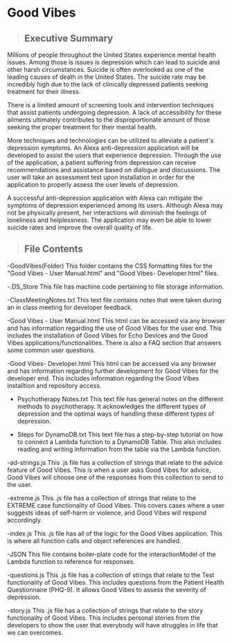 # Good Vibes

>## Executive Summary

Millions of people throughout the United States experience mental health issues. Among those is issues is depression which can lead to 
suicide and other harsh circumstances. Suicide is often overlooked as one of the leading causes of death in the United States. The suicide
rate may be incredibly high due to the lack of clinically depressed patients seeking treatment for their illness. 

There is a limited amount of screening tools and intervention techniques that assist patients undergoing depression. A lack of
accessibility for these ailments ultimately contributes to the disproportionate amount of those seeking the proper treatment for their
mental health.

 More techniques and technologies can be utilized to alleviate a patient's depression symptoms. An Alexa anti-depression application will
 be developed to assist the users that experience depression. Through the use of the application, a patient suffering from depression can
 receive recommendations and assistance based on dialogue and discussions. The user will take an assessment test upon installation in
 order for the application to properly assess the user levels of depression. 

A successful anti-depression application with Alexa can mitigate the  symptoms of depression experienced among its users. Although Alexa
may not be physically present, her interactions will diminish the feelings of loneliness and helplessness. The application may even be
able to lower suicide rates and improve the overall quality of life.

>## File Contents
 -GoodVibes(Folder)
  This folder contains the CSS formatting files for the "Good Vibes - User Manual.html" and "Good Vibes- Developer.html" files.
 
 -.DS_Store
  This file has machine code pertaining to file storage information.
  
 -ClassMeetingNotes.txt
  This text file contains notes that were taken during an in class meeting for developer feedback.
  
 -Good Vibes - User Manual.html
  This html can be accessed via any browser and has information regarding the use of Good Vibes for the user end.
  This includes the installation of Good Vibes for Echo Devices and the Good Vibes applications/functionalities.
  There is also a FAQ section that answers some common user questions.
  
 -Good Vibes- Developer.html
  This html can be accessed via any browser and has information regarding further development for Good Vibes for the
  developer end. This includes information regarding the Good Vibes installtion and repository access.
  
 - Psychotherapy Notes.txt
  This text file has general notes on the different methods to psychotherapy. It acknowledges the different types of 
  depression and the optimal ways of handling these different types of depression.
  
 - Steps for DynamoDB.txt
  This text file has a step-by-step tutorial on how to connect a Lambda function to a DynamoDB Table. This also includes
  reading and writing information from the table via the Lambda function.
  
 -ad-strings.js
  This .js file has a collection of strings that relate to the advice feature of Good Vibes. This is when a user asks
  Good Vibes for advice, Good Vibes will choose one of the responses from this collection to send to the user.
  
 -extreme.js
  This .js file has a collection of strings that relate to the EXTREME case functionality of Good Vibes. This covers cases
  where a user suggests ideas of self-harm or violence, and Good Vibes will respond accordingly.
  
 -index.js
  This .js file has all of the logic for the Good Vibes application. This is where all function calls and object 
  references are handled.
  
 -JSON
  This file contains boiler-plate code for the interactionModel of the Lambda function to reference for responses.
  
 -questions.js
  This .js file has a collection of strings that relate to the Test functionality of Good Vibes. This includes questions
  from the Patient Health Questionnaire (PHQ-9). It allows Good Vibes to assess the severity of depression.
  
 -story.js
  This .js file has a collection of strings that relate to the story functionality of Good Vibes. This includes
  personal stories from the developers to show the user that everybody will have struggles in life that we can overcomes.
  
